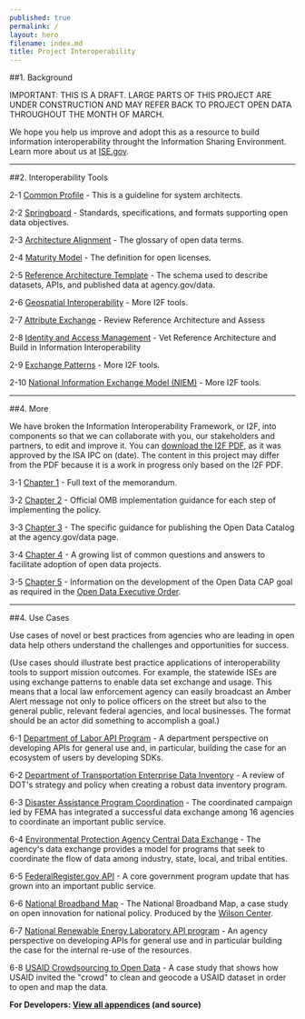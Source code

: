 ```yaml
---
published: true
permalink: /
layout: hero
filename: index.md
title: Project Interoperability
---
```


##1. Background

IMPORTANT: THIS IS A DRAFT. LARGE PARTS OF THIS PROJECT ARE UNDER CONSTRUCTION AND MAY REFER BACK TO PROJECT OPEN DATA THROUGHOUT THE MONTH OF MARCH.

We hope you help us improve and adopt this as a resource to build information interoperability throught the Information Sharing Environment. Learn more about us at [ISE.gov](http://ise.gov).

----------------

##2. Interoperability Tools


2-1 [Common Profile](principles/) - This is a guideline for system architects.

2-2 [Springboard](open-standards/) - Standards, specifications, and formats supporting open data objectives.   

2-3 [Architecture Alignment](glossary/) - The glossary of open data terms.

2-4 [Maturity Model](open-licenses/) - The definition for open licenses. 

2-5 [Reference Architecture Template](schema/) - The schema used to describe datasets, APIs, and published data at agency.gov/data. 

2-6 [Geospatial Interoperability](glossary/) - More I2F tools.

2-7 [Attribute Exchange](glossary/) - Review Reference Architecture and Assess

2-8 [Identity and Access Management](glossary/) - Vet Reference Architecture and Build in Information Interoperability

2-9 [Exchange Patterns](glossary/) - More I2F tools.

2-10 [National Information Exchange Model (NIEM)](glossary/) - More I2F tools.

<!--
----------------

##3. I2F Tools

This section is a list of tools and resources for building information interoperability. They primarily link to resources within the Information Interoperability Framework document.

2-1 [Interoperabiilty Objectives and Usage](principles/) - This is a guideline for system architects.

2-2 [Vision and Sustainability](open-standards/) - Standards, specifications, and formats supporting open data objectives.   

2-3 [ISE Information Integrated Landscape](glossary/) - The glossary of open data terms.

2-4 [ISE Information Interoperability Framework](open-licenses/) - The definition for open licenses. 

2-5 [Exchange Patterns](schema/) - The schema used to describe datasets, APIs, and published data at agency.gov/data. 

2-6 [Architecture Framework Alignment](glossary/) - More I2F tools.

2-7 [Building Interoperability into Mission-based Architectures](glossary/) - Review Reference Architecture and Assess

2-8 [Building Interoperability into Mission-based Architectures](glossary/) - Vet Reference Architecture and Build in Information Interoperability

2-9 [Information Sharing Environment Common Profile Usage](glossary/) - More I2F tools.

2-10 [Informatino Sharing Environment Standards and Specficiations Framework](glossary/) - More I2F tools.

!-->

----------------

##4. More

We have broken the Information Interoperability Framework, or I2F, into components so that we can collaborate with you, our stakeholders and partners, to edit and improve it. You can [download the I2F PDF](http://ise.gov), as it was approved by the ISA IPC on (date). The content in this project may differ from the PDF because it is a work in progress only based on the I2F PDF.

3-1 [Chapter 1](/policy-memo/) - Full text of the memorandum.  

3-2 [Chapter 2](/implementation-guide/) - Official OMB implementation guidance for each step of implementing the policy. 

3-3 [Chapter 3](/catalog/) - The specific guidance for publishing the Open Data Catalog at the agency.gov/data page.  

3-4 [Chapter 4](/faq/) - A growing list of common questions and answers to facilitate adoption of open data projects.  

3-5 [Chapter 5](http://goals.performance.gov/opendata) - Information on the development of the Open Data CAP goal as required in the [Open Data Executive Order](http://www.whitehouse.gov/the-press-office/2013/05/09/executive-order-making-open-and-machine-readable-new-default-government). 

----------------

##4. Use Cases

Use cases of novel or best practices from agencies who are leading in open data help others understand the challenges and opportunities for success.

(Use cases should illustrate best practice applications of interoperability tools to support mission outcomes. For example, the statewide ISEs are using exchange patterns to enable data set exchange and usage. This means that a local law enforcement agency can easily broadcast an Amber Alert message not only to police officers on the street but also to the general public, relevant federal agencies, and local businesses. The format should be an actor did something to accomplish a goal.)

6-1 [Department of Labor API Program](labor-case-study/) - A department perspective on developing APIs for general use and, in particular, building the case for an ecosystem of users by developing SDKs.

6-2 [Department of Transportation Enterprise Data Inventory](transportation-case-study/) - A review of DOT's strategy and policy when creating a robust data inventory program.  

6-3 [Disaster Assistance Program Coordination](fema-case-study/) - The coordinated campaign led by FEMA has integrated a successful data exchange among 16 agencies to coordinate an important public service.  

6-4 [Environmental Protection Agency Central Data Exchange](epa-case-study/) - The agency's data exchange provides a model for programs that seek to coordinate the flow of data among industry, state, local, and tribal entities.  

6-5 [FederalRegister.gov API](https://www.federalregister.gov/uploads/2012/11/FR2-API-Case-Study1.pdf) - A core government program update that has grown into an important public service.

6-6 [National Broadband Map](http://www.scribd.com/doc/109998799/The-National-Broadband-Map-A-Case-Study-on-Open-Innovation-for-National-Policy) - The National Broadband Map, a case study on open innovation for national policy.  Produced by the [Wilson Center](http://www.wilsoncenter.org/).

6-7 [National Renewable Energy Laboratory API program](http://developer.nrel.gov/api-case-study/) - An agency perspective on developing APIs for general use and in particular building the case for the internal re-use of the resources.

6-8 [USAID Crowdsourcing to Open Data](http://transition.usaid.gov/our_work/economic_growth_and_trade/development_credit/pdfs/2012/USAIDCrowdsourcingCaseStudy.pdf) - A case study that shows how USAID invited the "crowd" to clean and geocode a USAID dataset in order to open and map the data.


**For Developers: [View all appendices](http://github.com/project-open-data/) (and source)**
